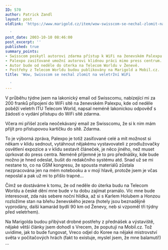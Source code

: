 ```yaml
---
ID: 570
author: Patrick Zandl
layout: post
oldlink: 'https://www.marigold.cz/item/wow-swisscom-se-nechal-zlomit-na-veletrzni-wifi

  '
post_date: 2003-10-10 08:46:00
post_excerpt: ''
published: true
summary_points:
- Swisscom poskytl autorovi zdarma přístup k WiFi na ženevském Palexpu.
- Palexpo zasíťované umožní autorovi klidnou práci mimo press centrum.
- Autor bude od neděle do úterka na Telecom Worldu v Ženevě.
- Postřehy z Telecom Worldu budou publikovány na Marigold a Mobil.cz.
title: 'Wow, Swisscom se nechal zlomit na veletržní WiFi

  '
---
```


<p>
V průběhu týdne jsem na lakonický email od Swisscomu, nabízející mi za 200 franků připojení do WiFi sítě na ženevském Palexpu, kde od neděle poběží veletrh ITU Telecom World, napsal neméně lakonickou odpověď s žádostí o vydání přístupu do WiFi sítě zdarma. </p>

<p>
Včera mi přišel zcela neočekávaný email ze Swisscomu, že si k nim mám přijít pro přístupovou kartičku do sítě. Zdarma. </p>

<p>
To je výborná zpráva, Palexpo je totiž zasíťované celé a mít možnost si někam v klidu sednout, vytáhnout nějakému vystavovateli z prodlužovačky osvětlení expozice a v klidu sestavit článeček, je něco jiného, než muset úprkovat do press centra. Neméně příjemné je to pro přednášky, kde bude možno je hned odeslat, bušit do redakčního systému atd. Snad už se mi nestane to, co na GSM kongresu, že spousta materiálů zůstala nezpracována jen na mém notebooku a v mojí hlavě, protože jsem je včas neposlal a pak už mi to přišlo trapné...</p>

<p>
Čímž se dostáváme k tomu, že od neděle do úterka budu na Telecom Worldu a české dění mne bude v tu dobu zajímat pramálo. Víc mne bude interesovat, zda nás sebere noční hlídka, až si s Karlem Holubem a Honzou rozložíme stan na břehu ženevského jezera (hotely jsou beznadějně vyprodány, další kamarád bydlí 90 km od Ženevy, neb si vzpoměl tři týdny před veletrhem). </p>

<p>
Na Marigolda budou přibývat drobné postřehy z přednášek a výstaviště, nějaké větší články jsem dohodl s Vrecem, že poputují na Mobil.cz. Tož uvidíme, jak to bude fungovat, Vreco odjel do Koree na nějaké mistrovství světa v počítačových hrách (fakt to existuje, myslel jsem, že mne balamutí!) ...</p>